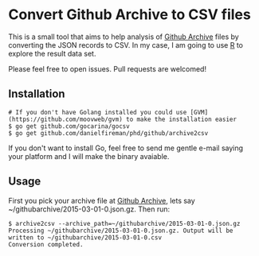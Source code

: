 # Convert Github Archive to CSV files

This is a small tool that aims to help analysis of [Github Archive](https://www.githubarchive.org/) files by converting the JSON records to CSV. In my case, I am going to use [R](https://www.r-project.org/) to explore the result data set.

Please feel free to open issues. Pull requests are welcomed!

## Installation

```{bash}
# If you don't have Golang installed you could use [GVM](https://github.com/moovweb/gvm) to make the installation easier
$ go get github.com/gocarina/gocsv
$ go get github.com/danielfireman/phd/github/archive2csv
```

If you don't want to install Go, feel free to send me gentle e-mail saying your platform and I will make the binary avaiable.

## Usage

First you pick your archive file at [Github Archive](https://www.githubarchive.org/), lets say ~/githubarchive/2015-03-01-0.json.gz. Then run:

```{bash}
$ archive2csv --archive_path=~/githubarchive/2015-03-01-0.json.gz
Processing ~/githubarchive/2015-03-01-0.json.gz. Output will be written to ~/githubarchive/2015-03-01-0.csv
Conversion completed.
```
